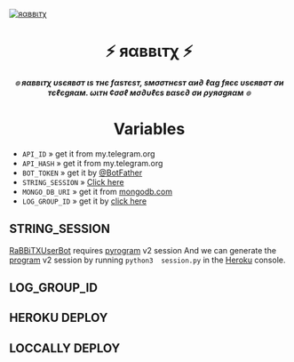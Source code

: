 [![яαввιтχ](https://telegra.ph//file/2ae6c7cb49e8ab207f34e.jpg)](https://t.me/RaBBiTXUserBot)


<h1 align="center">
<b> ⚡ яαввιтχ ⚡ </b>
</h1>

<h6 align="center">
  <b> ๏ яαввιтχ υѕєявσт ιѕ тнє  fαѕтєѕт, ѕмσσтнєѕт αи∂ ℓαg fяєє υѕєявσт σи тєℓєgяαм. ωιтн ¢σσℓ мσ∂υℓєѕ вαѕє∂ σи ρуяσgяαм ๏</b>
</h6>

<h1 align="center">
<b>  Variables </b>
</h1>

- `API_ID` » get it from my.telegram.org
- `API_HASH` » get it from my.telegram.org
- `BOT_TOKEN` » get it by [@BotFather](https://t.me/botfather)
- `STRING_SESSION` » [Click here](#STRING_SESSION)
- `MONGO_DB_URI` » get it from [mongodb.com](https://mongodb.com)
- `LOG_GROUP_ID` » get it by [ click here](#string)

## STRING_SESSION
[RaBBiTXUserBot](https://github.com/ITZ-RaBBiT/RaBBiTXUserBot) requires [pyrogram](https://pyrogram.org) v2 session 
And we can generate the [program](https://pyrogram.org) v2 session by running `python3  session.py` in the [Heroku](https://dashboard.heroku.com) console.

## LOG_GROUP_ID
## HEROKU DEPLOY
## LOCCALLY DEPLOY
